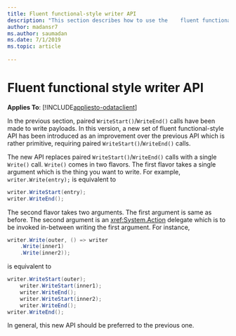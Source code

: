 ```yaml
---
title: Fluent functional-style writer API
description: "This section describes how to use the    fluent functional-style API."
author: madansr7
ms.author: saumadan
ms.date: 7/1/2019
ms.topic: article
 
---
```

# Fluent functional style writer API
**Applies To**: [!INCLUDE[appliesto-odataclient](../../includes/appliesto-odatalib-v7.md)]

In the previous section, paired `WriteStart()`/`WriteEnd()` calls have been made to write payloads. In this version, a new set of fluent functional-style API has been introduced as an improvement over the previous API which is rather primitive, requiring paired `WriteStart()`/`WriteEnd()` calls.

The new API replaces paired `WriteStart()`/`WriteEnd()` calls with a single `Write()` call. `Write()` comes in two flavors. The first flavor takes a single argument which is the thing you want to write. For example, `writer.Write(entry);` is equivalent to

```csharp
writer.WriteStart(entry);
writer.WriteEnd();
```

The second flavor takes two arguments. The first argument is same as before. The second argument is an <xref:System.Action> delegate which is to be invoked in-between writing the first argument. For instance,

```csharp
writer.Write(outer, () => writer
    .Write(inner1)
    .Write(inner2));
```

is equivalent to

```csharp
writer.WriteStart(outer);
    writer.WriteStart(inner1);
    writer.WriteEnd();
    writer.WriteStart(inner2);
    writer.WriteEnd();
writer.WriteEnd();
```

In general, this new API should be preferred to the previous one.
